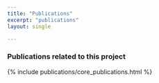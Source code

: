 ```yaml
---
title: "Publications"
excerpt: "publications"
layout: single

---
```


### Publications related to this project

{% include publications/core_publications.html %}
